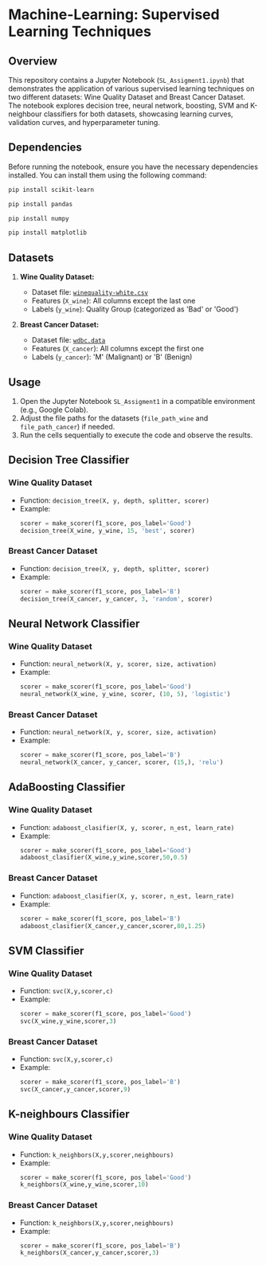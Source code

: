 # Machine-Learning: Supervised Learning Techniques

## Overview

This repository contains a Jupyter Notebook (`SL_Assigment1.ipynb`) that demonstrates the application of various supervised learning techniques on two different datasets: Wine Quality Dataset and Breast Cancer Dataset. The notebook explores decision tree, neural network, boosting, SVM and K-neighbour classifiers for both datasets, showcasing learning curves, validation curves, and hyperparameter tuning.

## Dependencies

Before running the notebook, ensure you have the necessary dependencies installed. You can install them using the following command:

```bash
pip install scikit-learn
```
```bash
pip install pandas
```
```bash
pip install numpy
```
```bash
pip install matplotlib
```

## Datasets

1. **Wine Quality Dataset:**
   - Dataset file: [`winequality-white.csv`](winequality-white.csv)
   - Features (`X_wine`): All columns except the last one
   - Labels (`y_wine`): Quality Group (categorized as 'Bad' or 'Good')

2. **Breast Cancer Dataset:**
   - Dataset file: [`wdbc.data`](wdbc.data)
   - Features (`X_cancer`): All columns except the first one
   - Labels (`y_cancer`): 'M' (Malignant) or 'B' (Benign)

## Usage

1. Open the Jupyter Notebook `SL_Assigment1` in a compatible environment (e.g., Google Colab).
2. Adjust the file paths for the datasets (`file_path_wine` and `file_path_cancer`) if needed.
3. Run the cells sequentially to execute the code and observe the results.

## Decision Tree Classifier

### Wine Quality Dataset
- Function: `decision_tree(X, y, depth, splitter, scorer)`
- Example:
  ```python
  scorer = make_scorer(f1_score, pos_label='Good')
  decision_tree(X_wine, y_wine, 15, 'best', scorer)
  ```

### Breast Cancer Dataset
- Function: `decision_tree(X, y, depth, splitter, scorer)`
- Example:
  ```python
  scorer = make_scorer(f1_score, pos_label='B')
  decision_tree(X_cancer, y_cancer, 3, 'random', scorer)
  ```

## Neural Network Classifier

### Wine Quality Dataset
- Function: `neural_network(X, y, scorer, size, activation)`
- Example:
  ```python
  scorer = make_scorer(f1_score, pos_label='Good')
  neural_network(X_wine, y_wine, scorer, (10, 5), 'logistic')
  ```

### Breast Cancer Dataset
- Function: `neural_network(X, y, scorer, size, activation)`
- Example:
  ```python
  scorer = make_scorer(f1_score, pos_label='B')
  neural_network(X_cancer, y_cancer, scorer, (15,), 'relu')
  ```

## AdaBoosting Classifier

### Wine Quality Dataset
- Function: `adaboost_clasifier(X, y, scorer, n_est, learn_rate)`
- Example:
  ```python
  scorer = make_scorer(f1_score, pos_label='Good')
  adaboost_clasifier(X_wine,y_wine,scorer,50,0.5)
  ```

### Breast Cancer Dataset
- Function: `adaboost_clasifier(X, y, scorer, n_est, learn_rate)`
- Example:
  ```python
  scorer = make_scorer(f1_score, pos_label='B')
  adaboost_clasifier(X_cancer,y_cancer,scorer,80,1.25)
  ```

## SVM Classifier

### Wine Quality Dataset
- Function: `svc(X,y,scorer,c)`
- Example:
  ```python
  scorer = make_scorer(f1_score, pos_label='Good')
  svc(X_wine,y_wine,scorer,3)
  ```

### Breast Cancer Dataset
- Function: `svc(X,y,scorer,c)`
- Example:
  ```python
  scorer = make_scorer(f1_score, pos_label='B')
  svc(X_cancer,y_cancer,scorer,9)
  ```

## K-neighbours Classifier

### Wine Quality Dataset
- Function: `k_neighbors(X,y,scorer,neighbours)`
- Example:
  ```python
  scorer = make_scorer(f1_score, pos_label='Good')
  k_neighbors(X_wine,y_wine,scorer,10)
  ```

### Breast Cancer Dataset
- Function: `k_neighbors(X,y,scorer,neighbours)`
- Example:
  ```python
  scorer = make_scorer(f1_score, pos_label='B')
  k_neighbors(X_cancer,y_cancer,scorer,3)
  ```
